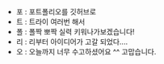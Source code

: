 - 포 : 포트폴리오를 깃허브로
- 트 : 트라이 여러번 해서
- 폴 : 폴짝 뽀짝 실력 키워나가보겠습니다!
- 리 : 리부터 아이디어가 고갈 되었다....
- 오 : 오늘까지 너무 수고하셨어요 ^^ 고맙습니다.